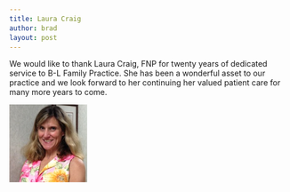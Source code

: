 ```yaml
---
title: Laura Craig
author: brad
layout: post
---
```


We would like to thank Laura Craig, FNP for twenty years of dedicated service
to B-L Family Practice. She has been a wonderful asset to our practice and we
look forward to her continuing her valued patient care for many more years to
come.

<div class='text-center'>
  <img class='img-rounded' src='/img/mrscraig-small.jpg'>
</div>

